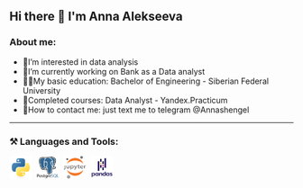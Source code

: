 ## Hi there 👋 I'm Anna Alekseeva
### About me:
- 👀I’m interested in data analysis
- 🏦I’m currently working on Bank as a Data analyst
- 👩‍🎓My basic education: Bachelor of Engineering - Siberian Federal University
- 📔Completed courses: Data Analyst - Yandex.Practicum
- 📩How to contact me: just text me to telegram @Annashengel

---

### :hammer_and_pick: Languages and Tools:
<div>
   <img src="https://raw.githubusercontent.com/devicons/devicon/55609aa5bd817ff167afce0d965585c92040787a/icons/python/python-original.svg" title="Python" alt="Python" width="40" height="40"/>&nbsp;
   <img src="https://raw.githubusercontent.com/devicons/devicon/55609aa5bd817ff167afce0d965585c92040787a/icons/postgresql/postgresql-original-wordmark.svg" title="PostgreSQL" alt="PostgreSQL" width="40" height="40"/>&nbsp;
   <img src="https://raw.githubusercontent.com/devicons/devicon/55609aa5bd817ff167afce0d965585c92040787a/icons/jupyter/jupyter-original-wordmark.svg" title="Jupyter Notebook" alt="Jupyter Notebook" width="40" height="40"/>&nbsp;
   <img src="https://raw.githubusercontent.com/devicons/devicon/55609aa5bd817ff167afce0d965585c92040787a/icons/pandas/pandas-original-wordmark.svg" title="Pandas" alt="JPandas" width="40" height="40"/>
</div>
